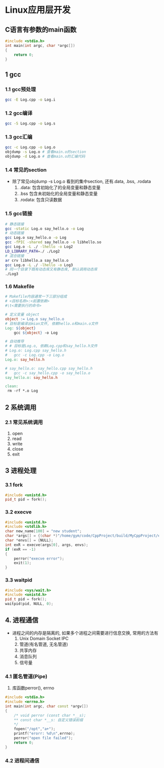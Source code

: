 # Linux应用层开发

## C语言有参数的main函数

```C++
#include <stdio.h>
int main(int argc, char *argc[])
{
    return 0;
}
```

## 1 gcc

### 1.1 gcc预处理

```bash
gcc -E Log.cpp -o Log.i
```

### 1.2 gcc编译

```bash
gcc -S Log.cpp -o Log.s
```

### 1.3 gcc汇编

```bash
gcc -c Log.cpp -o Log.o
objdump -s Log.o # 查看main.o的section
objdump -d Log.o # 查看main.o的汇编代码
```

### 1.4 常见的section

+ 除了常见objdump -s Log.o 看到的集中section, 还有.data, .bss, .rodata
    1. .data: 包含初始化了的全局变量和静态变量
    2. .bss 包含未初始化的全局变量和静态变量
    3. .rodata: 包含只读数据

### 1.5 gcc链接

```bash
# 静态链接
gcc -static Log.o say_hello.o -o Log
# 动态链接
gcc Log.o say_hello.o -o Log
gcc -fPIC -shared say_hello.o -o libhello.so 
gcc Log.o -L ./ -lhello -o Log2
LD_LIBRARY_PATH=./ ./Log2
# 混合链接
ar crv libhello.a say_hello.o
gcc Log.o -L ./ -lhello -o Log3
# 同一个目录下既有动态库又有静态库, 默认调用动态库
./Log3
```

### 1.6 Makefile

```Makefile
# Makefile内容通常一下三部分组成
# <目标名称>:<前置依赖>
#\t<需要执行的命令>

# 定义变量 object
object := Log.o say_hello.o
# 目标是编译出mian文件, 依赖hello.o和main.o文件
Log: ${object}
    gcc ${object} -o Log

# 自动推导
# # 目标是Log.o, 依赖Log.cpp和say_hello.h文件
# Log.o: Log.cpp say_hello.h
#   gcc -c Log.cpp -o Log.o
Log.o: say_hello.h

# say_hello.o: say_hello.cpp say_hello.h
#   gcc -c say_hello.cpp -o say_hello.o
say_hello.o: say_hello.h

clean:
 rm -rf *.o Log
```

## 2 系统调用

### 2.1 常见系统调用

1. open
2. read
3. write
4. close
5. exit

## 3 进程处理

### 3.1 fork

```C++
#include <unistd.h>
pid_t pid = fork();
```

### 3.2 execve

```C++
#include <unistd.h>
#include <stdlib.h>
char new_name[100] = "new student";
char *args[] = {(char *)"/home/gym/code/CppProject/build/MyCppProject/erlou", new_name, NULL};
char *envs[] = {NULL};
int exR = execve(args[0], args, envs);
if (exR == -1)
{
    perror("execve error");
    exit(1);
}
```

### 3.3 waitpid

```C++
#include <sys/wait.h>
#include <unistd.h>
pid_t pid = fork();
waitpid(pid, NULL, 0);
```

## 4. 进程通信

+ 进程之间的内存是隔离的, 如果多个进程之间需要进行信息交换, 常用的方法有
    1. Unix Domain Socket IPC
    2. 管道(有名管道, 无名管道)
    3. 共享内存
    4. 消息队列
    5. 信号量

### 4.1 匿名管道(Pipe)

1. 库函数perror(), errno

```C++
#include <stdio.h>
#include <errno.h>
int main(int argc, char const *argv[])
{
    /* void perror (const char *__s);
    ** const char *__s: 自定义错误前缀
    */
    fopen("/opt","a+");
    printf("erorr: %d\n",errno);
    perror("open file failed");
    return 0;
}
```

### 4.2 进程间通信
